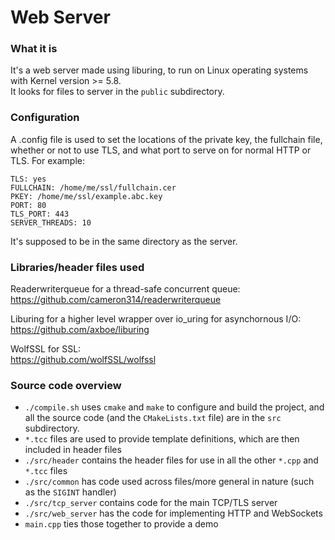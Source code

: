 # Web Server
### What it is
It's a web server made using liburing, to run on Linux operating systems with Kernel version >= 5.8.<br>
It looks for files to server in the `public` subdirectory.

### Configuration
A .config file is used to set the locations of the private key, the fullchain file, whether or not to use TLS, and what port to serve on for normal HTTP or TLS.
For example:
```
TLS: yes
FULLCHAIN: /home/me/ssl/fullchain.cer
PKEY: /home/me/ssl/example.abc.key
PORT: 80
TLS_PORT: 443
SERVER_THREADS: 10
```
It's supposed to be in the same directory as the server.

### Libraries/header files used
Readerwriterqueue for a thread-safe concurrent queue:<br>
https://github.com/cameron314/readerwriterqueue

Liburing for a higher level wrapper over io_uring for asynchornous I/O:<br>
https://github.com/axboe/liburing

WolfSSL for SSL:<br>
https://github.com/wolfSSL/wolfssl

### Source code overview
- `./compile.sh` uses `cmake` and `make` to configure and build the project, and all the source code (and the `CMakeLists.txt` file) are in the `src` subdirectory.
- `*.tcc` files are used to provide template definitions, which are then included in header files
- `./src/header` contains the header files for use in all the other `*.cpp` and `*.tcc` files
- `./src/common` has code used across files/more general in nature (such as the `SIGINT` handler)
- `./src/tcp_server` contains code for the main TCP/TLS server
- `./src/web_server` has the code for implementing HTTP and WebSockets
- `main.cpp` ties those together to provide a demo
